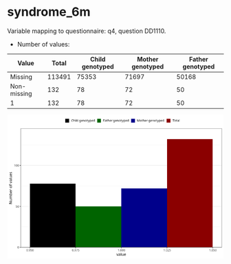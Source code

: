 # syndrome_6m
Variable mapping to questionnaire: q4, question DD1110.
- Number of values:

| Value | Total | Child genotyped | Mother genotyped | Father genotyped |
| ----- | ----- | --------------- | ---------------- | ---------------- |
| Missing | 113491 | 75353 | 71697 | 50168 |
| Non-missing | 132 | 78 | 72 | 50 |
| 1 | 132 | 78 | 72 | 50 |



![](syndrome_6m_n.png)



